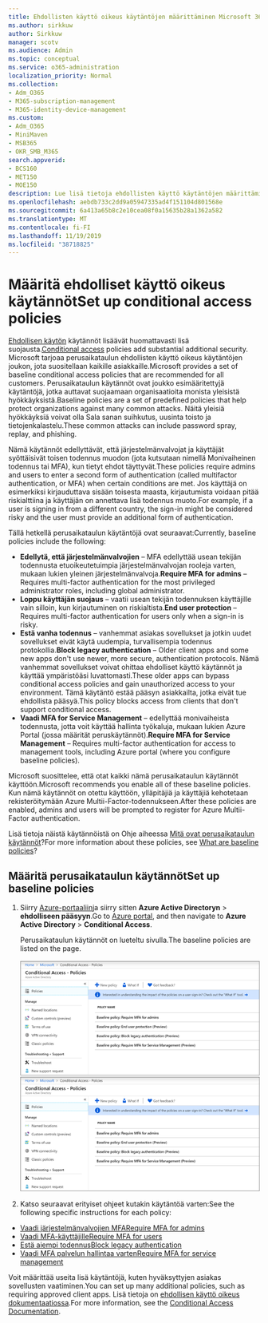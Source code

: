 ```yaml
---
title: Ehdollisten käyttö oikeus käytäntöjen määrittäminen Microsoft 365-kampanjoille
ms.author: sirkkuw
author: Sirkkuw
manager: scotv
ms.audience: Admin
ms.topic: conceptual
ms.service: o365-administration
localization_priority: Normal
ms.collection:
- Adm_O365
- M365-subscription-management
- M365-identity-device-management
ms.custom:
- Adm_O365
- MiniMaven
- MSB365
- OKR_SMB_M365
search.appverid:
- BCS160
- MET150
- MOE150
description: Lue lisä tietoja ehdollisten käyttö käytäntöjen määrittämisestä Microsoft 365-kampanjoille.
ms.openlocfilehash: aebdb733c2dd9a05947335ad4f151104d801568e
ms.sourcegitcommit: 6a413a65b8c2e10cea08f0a15635b28a1362a582
ms.translationtype: MT
ms.contentlocale: fi-FI
ms.lasthandoff: 11/19/2019
ms.locfileid: "38718825"
---
```

# <a name="set-up-conditional-access-policies"></a><span data-ttu-id="b989f-103">Määritä ehdolliset käyttö oikeus käytännöt</span><span class="sxs-lookup"><span data-stu-id="b989f-103">Set up conditional access policies</span></span>

<span data-ttu-id="b989f-104">[Ehdollisen käytön](https://docs.microsoft.com/azure/active-directory/conditional-access/overview) käytännöt lisäävät huomattavasti lisä suojausta.</span><span class="sxs-lookup"><span data-stu-id="b989f-104">[Conditional access](https://docs.microsoft.com/azure/active-directory/conditional-access/overview) policies add substantial additional security.</span></span> <span data-ttu-id="b989f-105">Microsoft tarjoaa perusaikataulun ehdollisten käyttö oikeus käytäntöjen joukon, jota suositellaan kaikille asiakkaille.</span><span class="sxs-lookup"><span data-stu-id="b989f-105">Microsoft provides a set of baseline conditional access policies that are recommended for all customers.</span></span> <span data-ttu-id="b989f-106">Perusaikataulun käytännöt ovat joukko esimääritettyjä käytäntöjä, jotka auttavat suojaamaan organisaatioita monista yleisistä hyökkäyksistä.</span><span class="sxs-lookup"><span data-stu-id="b989f-106">Baseline policies are a set of predefined policies that help protect organizations against many common attacks.</span></span> <span data-ttu-id="b989f-107">Näitä yleisiä hyökkäyksiä voivat olla Sala sanan suihkutus, uusinta toisto ja tietojenkalastelu.</span><span class="sxs-lookup"><span data-stu-id="b989f-107">These common attacks can include password spray, replay, and phishing.</span></span>

<span data-ttu-id="b989f-108">Nämä käytännöt edellyttävät, että järjestelmänvalvojat ja käyttäjät syöttäisivät toisen todennus muodon (jota kutsutaan nimellä Monivaiheinen todennus tai MFA), kun tietyt ehdot täyttyvät.</span><span class="sxs-lookup"><span data-stu-id="b989f-108">These policies require admins and users to enter a second form of authentication (called multifactor authentication, or MFA) when certain conditions are met.</span></span> <span data-ttu-id="b989f-109">Jos käyttäjä on esimerkiksi kirjauduttava sisään toisesta maasta, kirjautumista voidaan pitää riskialttiina ja käyttäjän on annettava lisä todennus muoto.</span><span class="sxs-lookup"><span data-stu-id="b989f-109">For example, if a user is signing in from a different country, the sign-in might be considered risky and the user must provide an additional form of authentication.</span></span> 

<span data-ttu-id="b989f-110">Tällä hetkellä perusaikataulun käytäntöjä ovat seuraavat:</span><span class="sxs-lookup"><span data-stu-id="b989f-110">Currently, baseline policies include the following:</span></span>
- <span data-ttu-id="b989f-111">**Edellytä, että järjestelmänvalvojien** &ndash; MFA edellyttää usean tekijän todennusta etuoikeutetuimpia järjestelmänvalvojan rooleja varten, mukaan lukien yleinen järjestelmänvalvoja.</span><span class="sxs-lookup"><span data-stu-id="b989f-111">**Require MFA for admins** &ndash; Requires multi-factor authentication for the most privileged administrator roles, including global administrator.</span></span>
- <span data-ttu-id="b989f-112">**Loppu käyttäjän suojaus** &ndash; vaatii usean tekijän todennuksen käyttäjille vain silloin, kun kirjautuminen on riskialtista.</span><span class="sxs-lookup"><span data-stu-id="b989f-112">**End user protection** &ndash; Requires multi-factor authentication for users only when a sign-in is risky.</span></span> 
- <span data-ttu-id="b989f-113">**Estä vanha todennus** &ndash; vanhemmat asiakas sovellukset ja jotkin uudet sovellukset eivät käytä uudempia, turvallisempia todennus protokollia.</span><span class="sxs-lookup"><span data-stu-id="b989f-113">**Block legacy authentication** &ndash; Older client apps and some new apps don't use newer, more secure, authentication protocols.</span></span> <span data-ttu-id="b989f-114">Nämä vanhemmat sovellukset voivat ohittaa ehdolliset käyttö käytännöt ja käyttää ympäristöäsi luvattomasti.</span><span class="sxs-lookup"><span data-stu-id="b989f-114">These older apps can bypass conditional access policies and gain unauthorized access to your environment.</span></span> <span data-ttu-id="b989f-115">Tämä käytäntö estää pääsyn asiakkailta, jotka eivät tue ehdollista pääsyä.</span><span class="sxs-lookup"><span data-stu-id="b989f-115">This policy blocks access from clients that don't support conditional access.</span></span> 
- <span data-ttu-id="b989f-116">**Vaadi MFA for Service Management** &ndash; edellyttää monivaiheista todennusta, jotta voit käyttää hallinta työkaluja, mukaan lukien Azure Portal (jossa määrität peruskäytännöt).</span><span class="sxs-lookup"><span data-stu-id="b989f-116">**Require MFA for Service Management** &ndash; Requires multi-factor authentication for access to management tools, including Azure portal (where you configure baseline policies).</span></span> 

<span data-ttu-id="b989f-117">Microsoft suosittelee, että otat kaikki nämä perusaikataulun käytännöt käyttöön.</span><span class="sxs-lookup"><span data-stu-id="b989f-117">Microsoft recommends you enable all of these baseline policies.</span></span> <span data-ttu-id="b989f-118">Kun nämä käytännöt on otettu käyttöön, ylläpitäjiä ja käyttäjiä kehotetaan rekisteröitymään Azure Multii-Factor-todennukseen.</span><span class="sxs-lookup"><span data-stu-id="b989f-118">After these policies are enabled, admins and users will be prompted to register for Azure Multii-Factor authentication.</span></span>

<span data-ttu-id="b989f-119">Lisä tietoja näistä käytännöistä on Ohje aiheessa [Mitä ovat perusaikataulun käytännöt](https://docs.microsoft.com/azure/active-directory/conditional-access/concept-baseline-protection)?</span><span class="sxs-lookup"><span data-stu-id="b989f-119">For more information about these policies, see [What are baseline policies](https://docs.microsoft.com/azure/active-directory/conditional-access/concept-baseline-protection)?</span></span>


## <a name="set-up-baseline-policies"></a><span data-ttu-id="b989f-120">Määritä perusaikataulun käytännöt</span><span class="sxs-lookup"><span data-stu-id="b989f-120">Set up baseline policies</span></span>

1. <span data-ttu-id="b989f-121">Siirry [Azure-portaaliin](https://portal.azure.com)ja siirry sitten **Azure Active Directoryn** \> **ehdolliseen pääsyyn**.</span><span class="sxs-lookup"><span data-stu-id="b989f-121">Go to [Azure portal](https://portal.azure.com), and then navigate to **Azure Active Directory** \> **Conditional Access**.</span></span>
    
    <span data-ttu-id="b989f-122">Perusaikataulun käytännöt on lueteltu sivulla.</span><span class="sxs-lookup"><span data-stu-id="b989f-122">The baseline policies are listed on the page.</span></span> <br/> <br/>
    <span data-ttu-id="b989f-123">![Sivu, joka sisältää ehdollisen käytön peruskäytännöt.](media/baslinepolicies.png)</span><span class="sxs-lookup"><span data-stu-id="b989f-123">![Page that lists baseline policies for conditional access.](media/baslinepolicies.png)</span></span>
1. <span data-ttu-id="b989f-124">Katso seuraavat erityiset ohjeet kutakin käytäntöä varten:</span><span class="sxs-lookup"><span data-stu-id="b989f-124">See the following specific instructions for each policy:</span></span>

  - [<span data-ttu-id="b989f-125">Vaadi järjestelmänvalvojien MFA</span><span class="sxs-lookup"><span data-stu-id="b989f-125">Require MFA for admins</span></span>](https://docs.microsoft.com/azure/active-directory/conditional-access/howto-baseline-protect-administrators)
- [<span data-ttu-id="b989f-126">Vaadi MFA-käyttäjille</span><span class="sxs-lookup"><span data-stu-id="b989f-126">Require MFA for users</span></span>](https://docs.microsoft.com/azure/active-directory/conditional-access/howto-baseline-protect-end-users)  
 - [<span data-ttu-id="b989f-127">Estä aiempi todennus</span><span class="sxs-lookup"><span data-stu-id="b989f-127">Block legacy authentication</span></span>](https://docs.microsoft.com/azure/active-directory/conditional-access/howto-baseline-protect-legacy-auth)
  - [<span data-ttu-id="b989f-128">Vaadi MFA palvelun hallintaa varten</span><span class="sxs-lookup"><span data-stu-id="b989f-128">Require MFA for service management</span></span>](https://docs.microsoft.com/azure/active-directory/conditional-access/howto-baseline-protect-azure)

<span data-ttu-id="b989f-129">Voit määrittää useita lisä käytäntöjä, kuten hyväksyttyjen asiakas sovellusten vaatiminen.</span><span class="sxs-lookup"><span data-stu-id="b989f-129">You can set up many additional policies, such as requiring approved client apps.</span></span> <span data-ttu-id="b989f-130">Lisä tietoja on [ehdollisen käyttö oikeus dokumentaatiossa](https://docs.microsoft.com/azure/active-directory/conditional-access/).</span><span class="sxs-lookup"><span data-stu-id="b989f-130">For more information, see the [Conditional Access Documentation](https://docs.microsoft.com/azure/active-directory/conditional-access/).</span></span>
